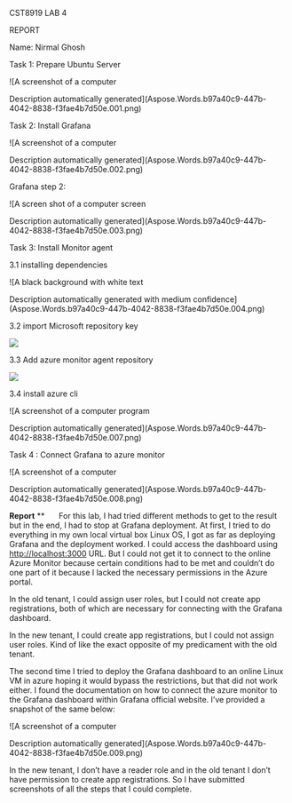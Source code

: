 ﻿CST8919 LAB 4 

REPORT

Name: Nirmal Ghosh

Task 1: Prepare Ubuntu Server

![A screenshot of a computer

Description automatically generated](Aspose.Words.b97a40c9-447b-4042-8838-f3fae4b7d50e.001.png)

Task 2: Install Grafana 

![A screenshot of a computer

Description automatically generated](Aspose.Words.b97a40c9-447b-4042-8838-f3fae4b7d50e.002.png)

Grafana step 2: 

![A screen shot of a computer screen

Description automatically generated](Aspose.Words.b97a40c9-447b-4042-8838-f3fae4b7d50e.003.png)

Task 3: Install Monitor agent

3\.1 installing dependencies

![A black background with white text

Description automatically generated with medium confidence](Aspose.Words.b97a40c9-447b-4042-8838-f3fae4b7d50e.004.png)

3\.2 import Microsoft repository key

![](Aspose.Words.b97a40c9-447b-4042-8838-f3fae4b7d50e.005.png)

3\.3 Add azure monitor agent repository

![](Aspose.Words.b97a40c9-447b-4042-8838-f3fae4b7d50e.006.png)

3\.4 install azure cli

![A screenshot of a computer program

Description automatically generated](Aspose.Words.b97a40c9-447b-4042-8838-f3fae4b7d50e.007.png)

Task 4 : Connect Grafana to azure monitor 

![A screenshot of a computer

Description automatically generated](Aspose.Words.b97a40c9-447b-4042-8838-f3fae4b7d50e.008.png)

**Report**
**
`	`For this lab, I had tried different methods to get to the result but in the end, I had to stop at Grafana deployment. At first, I tried to do everything in my own local virtual box Linux OS, I got as far as deploying Grafana and the deployment worked. I could access the dashboard using <http://localhost:3000> URL. But I could not get it to connect to the online Azure Monitor because certain conditions had to be met and couldn’t do one part of it because I lacked the necessary permissions in the Azure portal. 

In the old tenant, I could assign user roles, but I could not create app registrations, both of which are necessary for connecting with the Grafana dashboard. 

In the new tenant, I could create app registrations, but I could not assign user roles. Kind of like the exact opposite of my predicament with the old tenant.

The second time I tried to deploy the Grafana dashboard to an online Linux VM in azure hoping it would bypass the restrictions, but that did not work either. I found the documentation on how to connect the azure monitor to the Grafana dashboard within Grafana official website. I’ve provided a snapshot of the same below: 

![A screenshot of a computer

Description automatically generated](Aspose.Words.b97a40c9-447b-4042-8838-f3fae4b7d50e.009.png)

In the new tenant, I don’t have a reader role and in the old tenant I don’t have permission to create app registrations. So I have submitted screenshots of all the steps that I could complete.










































































